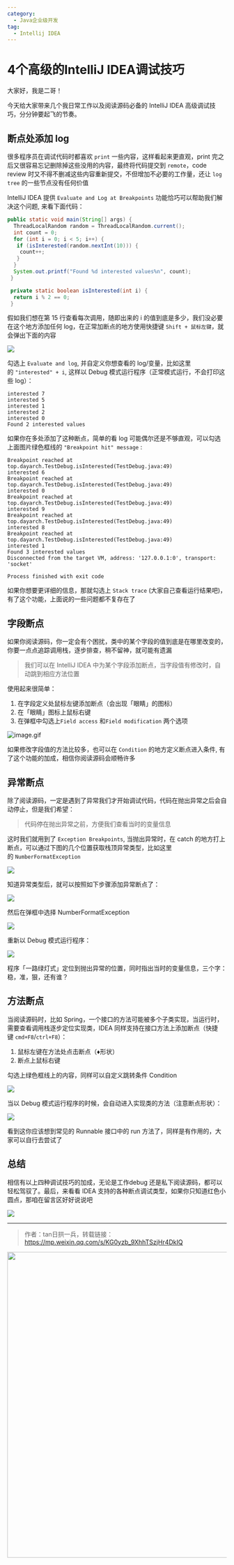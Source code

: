 ```yaml
---
category:
  - Java企业级开发
tag:
  - Intellij IDEA
---
```


# 4个高级的IntelliJ IDEA调试技巧


大家好，我是二哥！

今天给大家带来几个我日常工作以及阅读源码必备的 IntelliJ IDEA 高级调试技巧，分分钟要起飞的节奏。

## 断点处添加 log

很多程序员在调试代码时都喜欢 `print` 一些内容，这样看起来更直观，print 完之后又很容易忘记删除掉这些没用的内容，最终将代码提交到 `remote`，code review 时又不得不删减这些内容重新提交，不但增加不必要的工作量，还让 `log tree` 的一些节点没有任何价值

IntelliJ IDEA 提供 `Evaluate and Log at Breakpoints` 功能恰巧可以帮助我们解决这个问题, 来看下面代码：

```java
public static void main(String[] args) {
  ThreadLocalRandom random = ThreadLocalRandom.current();
  int count = 0;
  for (int i = 0; i < 5; i++) {
   if (isInterested(random.nextInt(10))) {
    count++;
   }
  }
  System.out.printf("Found %d interested values%n", count);
 }

 private static boolean isInterested(int i) {
  return i % 2 == 0;
 }
```

假如我们想在第 15 行查看每次调用，随即出来的 i 的值到底是多少，我们没必要在这个地方添加任何 log，在正常加断点的地方使用快捷键 `Shift + 鼠标左键`，就会弹出下面的内容

![](http://cdn.tobebetterjavaer.com/tobebetterjavaer/images/images/ide/4-debug-skill-e69c965f-f7e5-4e91-a92d-a43a1d0aced4)

勾选上 `Evaluate and log`, 并自定义你想查看的 log/变量，比如这里的 `"interested" + i`, 这样以 Debug 模式运行程序（正常模式运行，不会打印这些 log）：

```
interested 7
interested 5
interested 1
interested 2
interested 0
Found 2 interested values
```

如果你在多处添加了这种断点，简单的看 log 可能偶尔还是不够直观，可以勾选上面图片绿色框线的 `"Breakpoint hit" message` :

```
Breakpoint reached at top.dayarch.TestDebug.isInterested(TestDebug.java:49)
interested 6
Breakpoint reached at top.dayarch.TestDebug.isInterested(TestDebug.java:49)
interested 0
Breakpoint reached at top.dayarch.TestDebug.isInterested(TestDebug.java:49)
interested 9
Breakpoint reached at top.dayarch.TestDebug.isInterested(TestDebug.java:49)
interested 8
Breakpoint reached at top.dayarch.TestDebug.isInterested(TestDebug.java:49)
interested 1
Found 3 interested values
Disconnected from the target VM, address: '127.0.0.1:0', transport: 'socket'

Process finished with exit code 
```

如果你想要更详细的信息，那就勾选上 `Stack trace` (大家自己查看运行结果吧)，有了这个功能，上面说的一些问题都不复存在了

## 字段断点

如果你阅读源码，你一定会有个困扰，类中的某个字段的值到底是在哪里改变的，你要一点点追踪调用栈，逐步排查，稍不留神，就可能有遗漏

> 我们可以在 IntelliJ IDEA 中为某个字段添加断点，当字段值有修改时，自动跳到相应方法位置

使用起来很简单：

1.  在字段定义处鼠标左键添加断点（会出现「眼睛」的图标）
2.  在「眼睛」图标上鼠标右键
3.  在弹框中勾选上`Field access` 和`Field modification` 两个选项

![image.gif](http://cdn.tobebetterjavaer.com/tobebetterjavaer/images/images/ide/4-debug-skill-72c23537-3f66-4283-b939-a265b7628a1a.gif)

如果修改字段值的方法比较多，也可以在 `Condition` 的地方定义断点进入条件, 有了这个功能的加成，相信你阅读源码会顺畅许多

## 异常断点

除了阅读源码，一定是遇到了异常我们才开始调试代码，代码在抛出异常之后会自动停止，但是我们希望：

> 代码停在抛出异常之前，方便我们查看当时的变量信息

这时我们就用到了 `Exception Breakpoints`, 当抛出异常时，在 catch 的地方打上断点，可以通过下图的几个位置获取栈顶异常类型，比如这里的 `NumberFormatException`

![](http://cdn.tobebetterjavaer.com/tobebetterjavaer/images/images/ide/4-debug-skill-c4c511af-b00d-458b-a4a1-97d1fe1e84b8)

知道异常类型后，就可以按照如下步骤添加异常断点了：

![](http://cdn.tobebetterjavaer.com/tobebetterjavaer/images/images/ide/4-debug-skill-4c35cab7-83d2-45b4-8a27-ebeceb41ce08)

然后在弹框中选择 NumberFormatException

![](http://cdn.tobebetterjavaer.com/tobebetterjavaer/images/images/ide/4-debug-skill-a98e7885-1e84-4c38-8de1-ae04d3013176.gif)

重新以 Debug 模式运行程序：

![](http://cdn.tobebetterjavaer.com/tobebetterjavaer/images/images/ide/4-debug-skill-498ad99d-a15d-4a4e-a01b-b0c11cf8f72e.gif)

程序「一路绿灯式」定位到抛出异常的位置，同时指出当时的变量信息，三个字：稳，准，狠，还有谁？

## 方法断点

当阅读源码时，比如 Spring，一个接口的方法可能被多个子类实现，当运行时，需要查看调用栈逐步定位实现类，IDEA 同样支持在接口方法上添加断点（快捷键 `cmd+F8`/`ctrl+F8`）：

1.  鼠标左键在方法处点击断点（♦️形状）
2.  断点上鼠标右键

勾选上绿色框线上的内容，同样可以自定义跳转条件 Condition

![](http://cdn.tobebetterjavaer.com/tobebetterjavaer/images/images/ide/4-debug-skill-b81dc459-5a9c-4e0e-b24e-350943299eda)

当以 Debug 模式运行程序的时候，会自动进入实现类的方法（注意断点形状）：

![](http://cdn.tobebetterjavaer.com/tobebetterjavaer/images/images/ide/4-debug-skill-edbc1de2-4dd6-49a3-9a6a-5948d19aabee)

看到这你应该想到常见的 Runnable 接口中的 run 方法了，同样是有作用的，大家可以自行去尝试了

## 总结

相信有以上四种调试技巧的加成，无论是工作debug 还是私下阅读源码，都可以轻松驾驭了。最后，来看看 IDEA 支持的各种断点调试类型，如果你只知道红色小圆点，那咱在留言区好好说说吧

![](http://cdn.tobebetterjavaer.com/tobebetterjavaer/images/images/ide/4-debug-skill-92ad72da-4bf1-4bc4-b21d-78c33114dc96)

-----

>作者：tan日拱一兵，转载链接：https://mp.weixin.qq.com/s/KG0yzb_9XhhTSzjHr4DkIQ


<img src="http://cdn.tobebetterjavaer.com/tobebetterjavaer/images/xingbiaogongzhonghao.png" width="700px">
